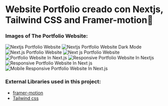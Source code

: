 # Website Portfolio creado con Nextjs, Tailwind CSS and Framer-motion🌟

### Images of The Portfolio Website:

![Nextjs Portfolio Website](/website%20images/home-light-desktop.png)
![Nextjs Portfolio Website Dark Mode](/website%20images/home-dark-desktop.png)
![Next.js Portfolio Website](/website%20images/home-dark-mobile-full.png)
![Next js Portfolio Website](/website%20images/about-light-desktop.png)
![Portfolio Website In Next.js](/website%20images/about-light-mobile.png)
![Responsive Portfolio Website In Nextjs](/website%20images/projects-dark-desktop.png)
![Responsive Portfolio Website In Next js](/website%20images/projects-light-mobile.png)
![Mobile Responsive Portfolio Website In Next.js](/website%20images/articles-light-desktop.png)

### External Libraries used in this project:

- [framer-motion](https://www.framer.com/motion/) <br />
- [Tailwind css](https://tailwindcss.com/) <br />


